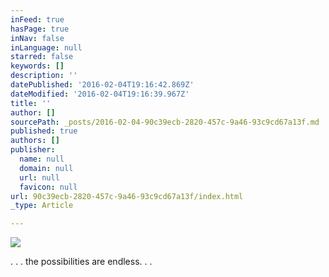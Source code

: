 ```yaml
---
inFeed: true
hasPage: true
inNav: false
inLanguage: null
starred: false
keywords: []
description: ''
datePublished: '2016-02-04T19:16:42.869Z'
dateModified: '2016-02-04T19:16:39.967Z'
title: ''
author: []
sourcePath: _posts/2016-02-04-90c39ecb-2820-457c-9a46-93c9cd67a13f.md
published: true
authors: []
publisher:
  name: null
  domain: null
  url: null
  favicon: null
url: 90c39ecb-2820-457c-9a46-93c9cd67a13f/index.html
_type: Article

---
```

![](https://the-grid-user-content.s3-us-west-2.amazonaws.com/b83cd92c-b88b-487f-ad69-3b1ed4583956.jpg)

. . . the possibilities are endless. . .